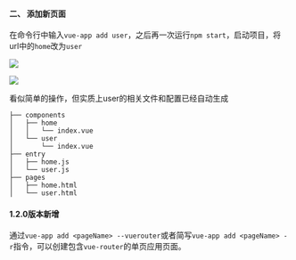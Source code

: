 #### 二、 添加新页面
在命令行中输入`vue-app add user`，之后再一次运行`npm start`，启动项目，将url中的`home`改为`user`

<!--![](https://upload-images.jianshu.io/upload_images/1495096-bb1ccea0ce3739f7.png?imageMogr2/auto-orient/strip%7CimageView2/2/w/1240)-->
![](https://mescal-chuan.oss-cn-beijing.aliyuncs.com/1495096-49f60b4552030870.png?imageMogr2/auto-orient/strip%7CimageView2/2/w/1240)

<!--![](https://upload-images.jianshu.io/upload_images/1495096-9ef97e7398b24d03.png?imageMogr2/auto-orient/strip%7CimageView2/2/w/1240)-->
![](https://mescal-chuan.oss-cn-beijing.aliyuncs.com/1495096-96bd0bf97d076cbc.png?imageMogr2/auto-orient/strip%7CimageView2/2/w/1240)


看似简单的操作，但实质上user的相关文件和配置已经自动生成
```
├── components
│   ├── home
│   │   └── index.vue
│   └── user
│       └── index.vue
├── entry
│   ├── home.js
│   └── user.js
├── pages
│   ├── home.html
│   └── user.html
```

#### 1.2.0版本新增

通过`vue-app add <pageName> --vuerouter`或者简写`vue-app add <pageName> -r`指令，可以创建包含`vue-router`的单页应用页面。